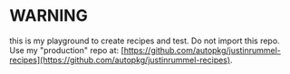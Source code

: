 WARNING
=======

this is my playground to create recipes and test.  Do not import this repo.  Use my "production" repo at: [https://github.com/autopkg/justinrummel-recipes](https://github.com/autopkg/justinrummel-recipes).
